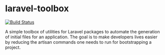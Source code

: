 laravel-toolbox
===============

[![Build Status](https://travis-ci.org/impleri/laravel-toolbox.png?branch=master)](https://travis-ci.org/impleri/laravel-toolbox)

A simple toolbox of utilities for Laravel packages to automate the generation of
initial files for an application. The goal is to make developers lives easier by
reducing the artisan commands one needs to run for bootstrapping a project.
